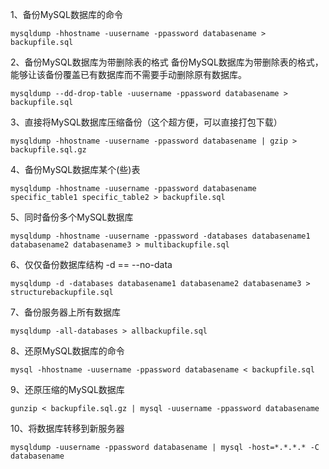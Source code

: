 1、备份MySQL数据库的命令
```
mysqldump -hhostname -uusername -ppassword databasename > backupfile.sql
```

2、备份MySQL数据库为带删除表的格式
备份MySQL数据库为带删除表的格式，能够让该备份覆盖已有数据库而不需要手动删除原有数据库。
```
mysqldump --dd-drop-table -uusername -ppassword databasename > backupfile.sql
```

3、直接将MySQL数据库压缩备份（这个超方便，可以直接打包下载）
```
mysqldump -hhostname -uusername -ppassword databasename | gzip > backupfile.sql.gz
```
4、备份MySQL数据库某个(些)表
```
mysqldump -hhostname -uusername -ppassword databasename specific_table1 specific_table2 > backupfile.sql
```

5、同时备份多个MySQL数据库
```
mysqldump -hhostname -uusername -ppassword -databases databasename1 databasename2 databasename3 > multibackupfile.sql
```

6、仅仅备份数据库结构 -d == --no-data
```
mysqldump -d -databases databasename1 databasename2 databasename3 > structurebackupfile.sql
```
7、备份服务器上所有数据库
```
mysqldump -all-databases > allbackupfile.sql
```
8、还原MySQL数据库的命令
```
mysql -hhostname -uusername -ppassword databasename < backupfile.sql
```

9、还原压缩的MySQL数据库
```
gunzip < backupfile.sql.gz | mysql -uusername -ppassword databasename
```

10、将数据库转移到新服务器
```
mysqldump -uusername -ppassword databasename | mysql -host=*.*.*.* -C databasename
```